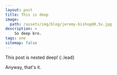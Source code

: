 ```yaml
---
layout: post
title: This is deep
image: 
  path: /assets/img/blog/jeremy-bishop@0,5x.jpg
description: >
    So deep bro.
tags: one
sitemap: false
---
```


This post is nested deep!
{:.lead}

Anyway, that's it.
